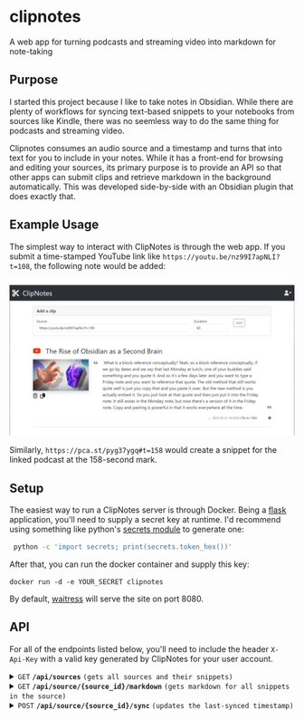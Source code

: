 # clipnotes
A web app for turning podcasts and streaming video into markdown for note-taking

## Purpose
I started this project because I like to take notes in Obsidian. While there are plenty of workflows for syncing text-based snippets to your notebooks from sources like Kindle, there was no seemless way to do the same thing for podcasts and streaming video.

Clipnotes consumes an audio source and a timestamp and turns that into text for you to include in your notes. While it has a front-end for browsing and editing your sources, its primary purpose is to provide an API so that other apps can submit clips and retrieve markdown in the background automatically. This was developed side-by-side with an Obsidian plugin that does exactly that.

## Example Usage
The simplest way to interact with ClipNotes is through the web app. If you submit a time-stamped YouTube link like `https://youtu.be/nz99I7apNLI?t=108`, the following note would be added:

![Example screenshot](static/doc/screenshot-example.png)

Similarly, `https://pca.st/pyg37ygq#t=158` would create a snippet for the linked podcast at the 158-second mark.

## Setup
The easiest way to run a ClipNotes server is through Docker. Being a [flask](https://flask.palletsprojects.com/en/2.3.x/#) application, you'll need to supply a secret key at runtime. I'd recommend using something like python's [secrets module](https://docs.python.org/3/library/secrets.html) to generate one:

```bash
 python -c 'import secrets; print(secrets.token_hex())'
```
After that, you can run the docker container and supply this key:

```
docker run -d -e YOUR_SECRET clipnotes
```
By default, [waitress](https://flask.palletsprojects.com/en/2.3.x/deploying/waitress/) will serve the site on port 8080.
## API
For all of the endpoints listed below, you'll need to include the header `X-Api-Key` with a valid key generated by ClipNotes for your user account.

<details>
 <summary><code>GET</code> <code><b>/api/sources</b></code> <code>(gets all sources and their snippets)</code></summary>

##### Parameters

> None

##### Responses

> | http code     | content-type                      | response                                                            |
> |---------------|-----------------------------------|---------------------------------------------------------------------|
> | `200`         | `application/json`                | `All the user's sources and snippets (example below)` | 

##### Example cURL

> ```javascript
>  curl -X GET -H "X-Api-Key: YOUR_KEY" http://localhost:8080/api/sources
> ```

##### Example response:
```json
[
    {
        "id": 1,
        "provider": "youtube",
        "snippets": [
            {
                "created_at": "Mon, 22 May 2023 16:29:03 GMT",
                "duration": 60,
                "id": 1,
                "source_id": 1,
                "text": " What is a block reference conceptually? Yeah, so a block reference conceptually, if we go by dates and we say that last Monday at lunch, one of your buddies said something and you quote it. And so it's a few days later and you want to type a Friday note and you want to reference that quote. The old method that still works quite well is just you copy that and you paste it over. But the new method is you actually embed it. So you just look at that quote and then just put it into the Friday note. It still exists in the Monday note, but now there's a version of it in the Friday note. Copy and pasting is powerful in that it works everywhere all the time.",
                "time": 108,
                "user_id": 1
            }
        ],
        "thumb_url": "https://i.ytimg.com/vi/nz99I7apNLI/maxresdefault.jpg",
        "title": "The Rise of Obsidian as a Second Brain",
        "url": "https://youtu.be/nz99I7apNLI"
    }
]
```
</details>

<details>
 <summary><code>GET</code> <code><b>/api/source/{source_id}/markdown</b></code> <code>(gets markdown for all snippets in the source)</code></summary>

##### Parameters

> | name      |  type     | data type               | description                                                           |
> |-----------|-----------|-------------------------|-----------------------------------------------------------------------|
> | source_id |  required | int                     |                                                                       |
> | latest    |  optional | bool                    | if true, will only return markdown for the notes since last sync      |
> | exclusions | optional | string[]                | possible values are 'title' and 'thumbnail'                           |

##### Responses

> | http code     | content-type                      | response                                                            |
> |---------------|-----------------------------------|---------------------------------------------------------------------|
> | `200`         | `text/plain`                | `Markdown-formated text for all snippets under the source` | 

##### Example cURL

> ```javascript
>  curl -X GET -H "X-Api-Key: YOUR_KEY" http://localhost:8080/api/source/1/markdown
> ```

##### Example response:
```
# The Rise of Obsidian as a Second Brain

[The Rise of Obsidian as a Second Brain](https://youtu.be/nz99I7apNLI)

![thumbnail](https://i.ytimg.com/vi/nz99I7apNLI/maxresdefault.jpg)

What is a block reference conceptually? Yeah, so a block reference conceptually, if we go by dates and we say that last
Monday at lunch, one of your buddies said something and you quote it. And so it's a few days later and you want to type
a Friday note and you want to reference that quote. The old method that still works quite well is just you copy that and
you paste it over. But the new method is you actually embed it. So you just look at that quote and then just put it into
the Friday note. It still exists in the Monday note, but now there's a version of it in the Friday note. Copy and
pasting is powerful in that it works everywhere all the time. [108](https://youtu.be/nz99I7apNLI?t=108)
```
</details>

<details>
 <summary><code>POST</code> <code><b>/api/source/{source_id}/sync</b></code> <code>(updates the last-synced timestamp)</code></summary>

##### Parameters

> | name      |  type     | data type               | description                                                           |
> |-----------|-----------|-------------------------|-----------------------------------------------------------------------|
> | source_id |  required | int                     |                                                                       |


##### Responses

> | http code     | content-type                      | response                                                            |
> |---------------|-----------------------------------|---------------------------------------------------------------------|
> | `200`         | `application/json`                | `Updated SyncRecord`                                |

##### Example cURL

> ```javascript
>  curl -X POST -H "X-Api-Key: YOUR_KEY" http://localhost:8080/api/source/1/sync
> ```

##### Example Response
```json
{
    "id": 1,
    "source_id": 1,
    "synced_at": "Mon, 22 May 2023 17:39:17 GMT",
    "user_id": 1
}
```
</details>
